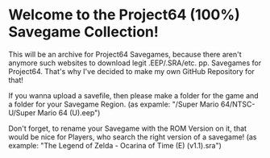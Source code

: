 # Welcome to the Project64 (100%) Savegame Collection!

This will be an archive for Project64 Savegames, because there aren't anymore such websites to download legit .EEP/.SRA/etc. pp. Savegames for Project64.
That's why I've decided to make my own GitHub Repository for that!

If you wanna upload a savefile, then please make a folder for the game and a folder for your Savegame Region.
(as expamle: "/Super Mario 64/NTSC-U/Super Mario 64 (U).eep")

Don't forget, to rename your Savegame with the ROM Version on it, that would be nice for Players, who search the right version of a savegame!
(as example: "The Legend of Zelda - Ocarina of Time (E) (v1.1).sra")
